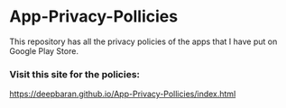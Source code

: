 # App-Privacy-Pollicies
This repository has all the privacy policies of the apps that I have put on Google Play Store.

### Visit this site for the policies:
https://deepbaran.github.io/App-Privacy-Pollicies/index.html
